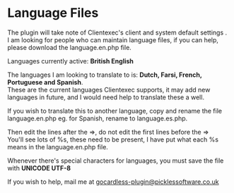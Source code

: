 Language Files
==============

The plugin will take note of Clientexec's client and system default settings . I am looking for people who can maintain language files, if you can help, please download the language.en.php file.

Languages currently active: **British English**

The languages I am looking to translate to is: **Dutch, Farsi, French, Portuguese and Spanish**.  
These are the current languages Clientexec supports, it may add new languages in future, and I would need help to translate these a well.


If you wish to translate this to another language, copy and rename the file language.en.php eg. for Spanish, rename to language.es.php.

Then edit the lines after the =>, do not edit the first lines before the =>  
You'll see lots of %s, these need to be present, I have put what each %s means in the language.en.php file.

Whenever there's special characters for languages, you must save the file with **UNICODE UTF-8**

If you wish to help, mail me at gocardless-plugin@picklessoftware.co.uk
